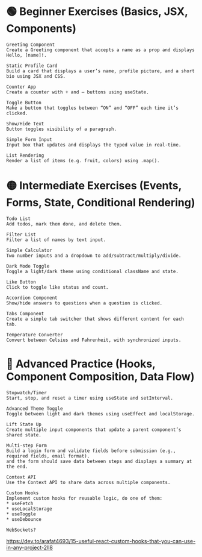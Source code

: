 # 🟢 Beginner Exercises (Basics, JSX, Components)

    Greeting Component
    Create a Greeting component that accepts a name as a prop and displays Hello, [name]!.

    Static Profile Card
    Build a card that displays a user’s name, profile picture, and a short bio using JSX and CSS.

    Counter App
    Create a counter with + and – buttons using useState.

    Toggle Button
    Make a button that toggles between “ON” and “OFF” each time it’s clicked.

    Show/Hide Text
    Button toggles visibility of a paragraph.

    Simple Form Input
    Input box that updates and displays the typed value in real-time.

    List Rendering
    Render a list of items (e.g. fruit, colors) using .map().

# 🟡 Intermediate Exercises (Events, Forms, State, Conditional Rendering)

    Todo List
    Add todos, mark them done, and delete them.

    Filter List
    Filter a list of names by text input.

    Simple Calculator
    Two number inputs and a dropdown to add/subtract/multiply/divide.

    Dark Mode Toggle
    Toggle a light/dark theme using conditional className and state.

    Like Button
    Click to toggle like status and count.

    Accordion Component
    Show/hide answers to questions when a question is clicked.

    Tabs Component
    Create a simple tab switcher that shows different content for each tab.

    Temperature Converter
    Convert between Celsius and Fahrenheit, with synchronized inputs.

# 🔵 Advanced Practice (Hooks, Component Composition, Data Flow)

    Stopwatch/Timer
    Start, stop, and reset a timer using useState and setInterval.

    Advanced Theme Toggle
    Toggle between light and dark themes using useEffect and localStorage.

    Lift State Up
    Create multiple input components that update a parent component’s shared state.

    Multi-step Form
    Build a login form and validate fields before submission (e.g., required fields, email format).
    and the form should save data between steps and displays a summary at the end.

    Context API
    Use the Context API to share data across multiple components.

    Custom Hooks
    Implement custom hooks for reusable logic, do one of them:
    * useFetch
    * useLocalStorage
    * useToggle
    * useDebounce

    WebSockets? 

https://dev.to/arafat4693/15-useful-react-custom-hooks-that-you-can-use-in-any-project-2ll8
